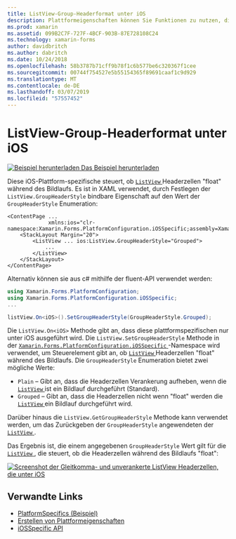 ```yaml
---
title: ListView-Group-Headerformat unter iOS
description: Plattformeigenschaften können Sie Funktionen zu nutzen, die nur auf einer bestimmten Plattform verfügbar ist ohne die Implementierung der benutzerdefinierten Renderern und Effekte. In diesem Artikel wird erläutert, wie der iOS-Plattform-spezifische zu nutzen, die steuert, ob die ListView Headerzellen während des Bildlaufs "float" werden.
ms.prod: xamarin
ms.assetid: 099B2C7F-727F-4BCF-903B-87E728108C24
ms.technology: xamarin-forms
author: davidbritch
ms.author: dabritch
ms.date: 10/24/2018
ms.openlocfilehash: 58b3787b71cff9b78f1c6b577be6c320367f1cee
ms.sourcegitcommit: 00744f754527e5b55154365f89691caaf1c9d929
ms.translationtype: MT
ms.contentlocale: de-DE
ms.lasthandoff: 03/07/2019
ms.locfileid: "57557452"
---
```

# <a name="listview-group-header-style-on-ios"></a>ListView-Group-Headerformat unter iOS

[![Beispiel herunterladen](~/media/shared/download.png) Das Beispiel herunterladen](https://developer.xamarin.com/samples/xamarin-forms/userinterface/platformspecifics/)

Diese iOS-Plattform-spezifische steuert, ob [ `ListView` ](xref:Xamarin.Forms.ListView) Headerzellen "float" während des Bildlaufs. Es ist in XAML verwendet, durch Festlegen der `ListView.GroupHeaderStyle` bindbare Eigenschaft auf den Wert der `GroupHeaderStyle` Enumeration:

```xaml
<ContentPage ...
             xmlns:ios="clr-namespace:Xamarin.Forms.PlatformConfiguration.iOSSpecific;assembly=Xamarin.Forms.Core">
    <StackLayout Margin="20">
        <ListView ... ios:ListView.GroupHeaderStyle="Grouped">
            ...
        </ListView>
    </StackLayout>
</ContentPage>
```

Alternativ können sie aus c# mithilfe der fluent-API verwendet werden:

```csharp
using Xamarin.Forms.PlatformConfiguration;
using Xamarin.Forms.PlatformConfiguration.iOSSpecific;
...

listView.On<iOS>().SetGroupHeaderStyle(GroupHeaderStyle.Grouped);
```

Die `ListView.On<iOS>` Methode gibt an, dass diese plattformspezifischen nur unter iOS ausgeführt wird. Die `ListView.SetGroupHeaderStyle` Methode in der [ `Xamarin.Forms.PlatformConfiguration.iOSSpecific` ](xref:Xamarin.Forms.PlatformConfiguration.iOSSpecific) -Namespace wird verwendet, um Steuerelement gibt an, ob [ `ListView` ](xref:Xamarin.Forms.ListView) Headerzellen "float" während des Bildlaufs. Die `GroupHeaderStyle` Enumeration bietet zwei mögliche Werte:

- `Plain` – Gibt an, dass die Headerzellen Verankerung aufheben, wenn die [ `ListView` ](xref:Xamarin.Forms.ListView) ist ein Bildlauf durchgeführt (Standard).
- `Grouped` – Gibt an, dass die Headerzellen nicht wenn "float" werden die [ `ListView` ](xref:Xamarin.Forms.ListView) ein Bildlauf durchgeführt wird.

Darüber hinaus die `ListView.GetGroupHeaderStyle` Methode kann verwendet werden, um das Zurückgeben der `GroupHeaderStyle` angewendeten der [ `ListView` ](xref:Xamarin.Forms.ListView).

Das Ergebnis ist, die einem angegebenen `GroupHeaderStyle` Wert gilt für die [ `ListView` ](xref:Xamarin.Forms.ListView), die steuert, ob die Headerzellen während des Bildlaufs "float":

[![Screenshot der Gleitkomma- und unverankerte ListView Headerzellen, die unter iOS](listview-group-header-style-images/group-header-styles.png "ListView mit Gleitkomma- und unverankerte Headerzellen")](listview-group-header-style-images/group-header-styles-large.png#lightbox "ListView mit Gleitkomma- und unverankerte Headerzellen")

## <a name="related-links"></a>Verwandte Links

- [PlatformSpecifics (Beispiel)](https://developer.xamarin.com/samples/xamarin-forms/userinterface/platformspecifics/)
- [Erstellen von Plattformeigenschaften](~/xamarin-forms/platform/platform-specifics/index.md#creating-platform-specifics)
- [iOSSpecific API](xref:Xamarin.Forms.PlatformConfiguration.iOSSpecific)
